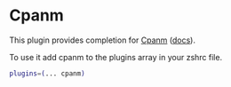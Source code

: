 # Cpanm

This plugin provides completion for [Cpanm](https://github.com/miyagawa/cpanminus) ([docs](https://metacpan.org/pod/App::cpanminus)).

To use it add cpanm to the plugins array in your zshrc file.

 ```bash
plugins=(... cpanm)
```
